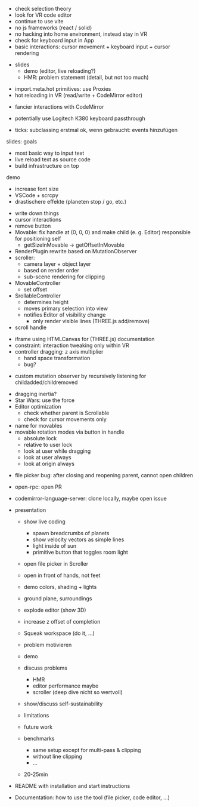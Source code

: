 + check selection theory
+ look for VR code editor
+ continue to use vite
+ no js frameworks (react / solid)
+ no hacking into home environment, instead stay in VR
+ check for keyboard input in App
+ basic interactions: cursor movement + keyboard input + cursor rendering
- slides
  - demo (editor, live reloading?)
  - HMR: problem statement (detail, but not too much)
+ import.meta.hot primitives: use Proxies
+ hot reloading in VR (read/write + CodeMirror editor)

- fancier interactions with CodeMirror
- potentially use Logitech K380 keyboard passthrough

- ticks: subclassing erstmal ok, wenn gebraucht: events hinzufügen

slides: goals
- most basic way to input text
- live reload text as source code
- build infrastructure on top

demo
- increase font size
- VSCode + scrcpy
- drastischere effekte (planeten stop / go, etc.)

+ write down things
+ cursor interactions
+ remove button
+ Movable: fix handle at (0, 0, 0) and make child (e. g. Editor) responsible for positioning self
  + getSizeInMovable -> getOffsetInMovable
+ RenderPlugin rewrite based on MutationObserver
+ scroller:
  + camera layer + object layer
  - based on render order
  - sub-scene rendering for clipping
+ MovableController
  + set offset
+ SrollableController
  + determines height
  + moves primary selection into view
  + notifies Editor of visibility change
    + only render visible lines (THREE.js add/remove)
+ scroll handle
- iframe using HTMLCanvas for (THREE.js) documentation
- constraint: interaction tweaking only within VR
- controller dragging: z axis multiplier
  - hand space transformation
  - bug?
+ custom mutation observer by recursively listening for childadded/childremoved
- dragging inertia?
- Star Wars: use the force
- Editor optimization
  - check whether parent is Scrollable
  + check for cursor movements only
- name for movables
- movable rotation modes via button in handle
  - absolute lock
  - relative to user lock
  - look at user while dragging
  - look at user always
  - look at origin always
+ file picker bug: after closing and reopening parent, cannot open children

- open-rpc: open PR
- codemirror-language-server: clone locally, maybe open issue

- presentation
  - show live coding
    - spawn breadcrumbs of planets
    - show velocity vectors as simple lines
    - light inside of sun
    - primitive button that toggles room light
  - open file picker in Scroller
  - open in front of hands, not feet
  - demo colors, shading + lights
  - ground plane, surroundings
  - explode editor (show 3D)
  - increase z offset of completion
  - Squeak workspace (do it, ...)

  - problem motivieren
  - demo
  - discuss problems
    - HMR
    - editor performance maybe
    - scroller (deep dive nicht so wertvoll)
  - show/discuss self-sustainability
  - limitations
  - future work
  - benchmarks
    - same setup except for multi-pass & clipping
    - without line clipping
    - ...
  - 20-25min

- README with installation and start instructions
- Documentation: how to use the tool (file picker, code editor, ...)
